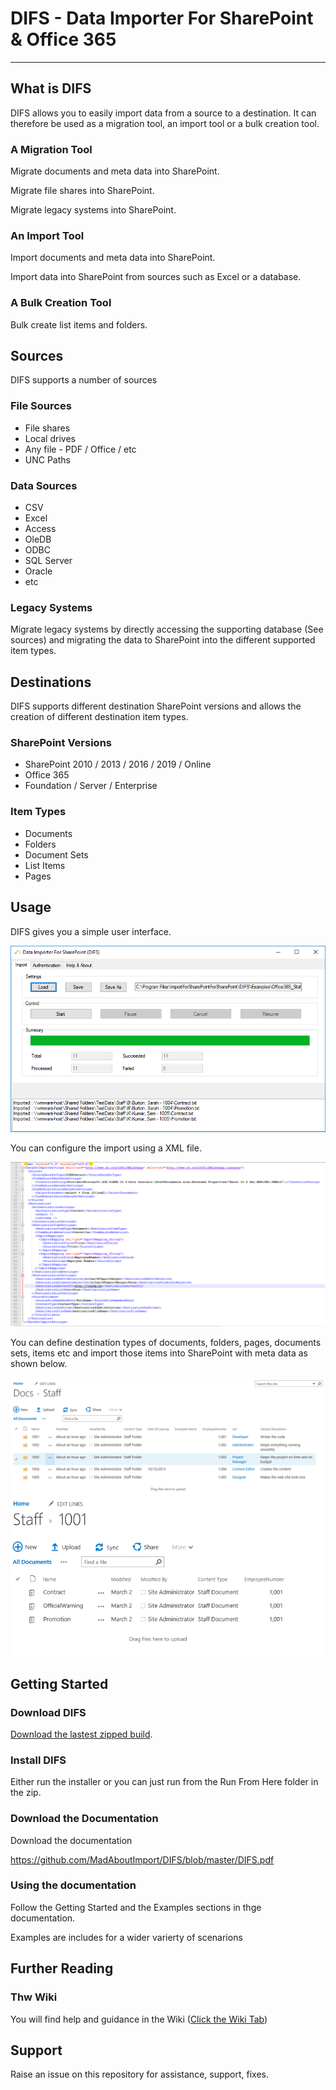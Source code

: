 # DIFS - Data Importer For SharePoint &amp; Office 365
---

## What is DIFS

DIFS allows you to easily import data from a source to a destination.  It can therefore be used as a migration tool, an import tool or a bulk creation tool.

### A Migration Tool

Migrate documents and meta data into SharePoint.

Migrate file shares into SharePoint.

Migrate legacy systems into SharePoint.

### An Import Tool

Import documents and meta data into SharePoint.

Import data into SharePoint from sources such as Excel or a database.

### A Bulk Creation Tool

Bulk create list items and folders.

## Sources

DIFS supports a number of sources

### File Sources

- File shares
- Local drives
- Any file - PDF / Office / etc
- UNC Paths

### Data Sources

- CSV
- Excel
- Access
- OleDB
- ODBC
- SQL Server
- Oracle 
- etc

### Legacy Systems

Migrate legacy systems by directly accessing the supporting database (See sources) and migrating the data to SharePoint into the different supported item types.

## Destinations

DIFS supports different destination SharePoint versions and allows the creation of different destination item types.

### SharePoint Versions

- SharePoint 2010 / 2013 / 2016 / 2019 / Online
- Office 365
- Foundation / Server / Enterprise

### Item Types

- Documents
- Folders
- Document Sets
- List Items
- Pages

## Usage 

DIFS gives you a simple user interface.

<img src="https://github.com/MadAboutImport/DIFS/blob/master/Assets/DIFS.png"/>

You can configure the import using a XML file.

<img src="https://github.com/MadAboutImport/DIFS/blob/master/Assets/xml.png"/>

You can define destination types of documents, folders, pages, documents sets, items etc and import those items into SharePoint with meta data as shown below.

<img src="https://github.com/MadAboutImport/DIFS/blob/master/Assets/Folders.png"/>

<img src="https://github.com/MadAboutImport/DIFS/blob/master/Assets/Documents.png"/>


## Getting Started

### Download DIFS

[Download the lastest zipped build](https://github.com/MadAboutImport/DIFS/blob/master/DIFS30Build1.zip).

### Install DIFS

Either run the installer or you can just run from the Run From Here folder in the zip.

### Download the Documentation

Download the documentation

https://github.com/MadAboutImport/DIFS/blob/master/DIFS.pdf

### Using the documentation

Follow the Getting Started and the Examples sections in thge documentation.

Examples are includes for a wider varierty of scenarions

## Further Reading

### Thw Wiki

You will find help and guidance in the Wiki (<a href="https://github.com/MadAboutImport/DIFS/wiki">Click the Wiki Tab</a>)

## Support

Raise an issue on this repository for assistance, support, fixes.

